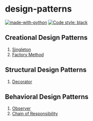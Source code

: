 # design-patterns

[![made-with-python](https://img.shields.io/badge/Made%20with-Python-1f425f.svg)](https://www.python.org/)
<a href="https://github.com/python/black"><img alt="Code style: black" src="https://img.shields.io/badge/code%20style-black-000000.svg"></a>


## Creational Design Patterns

1. [Singleton](creational/singleton/__init__.py)
2. [Factory Method](creational/factory_method/__init__.py)


## Structural Design Patterns

1. [Decorator](structural/decorator/__init__.py)


## Behavioral Design Patterns

1. [Observer](behavioral/observer/__init__.py)
2. [Chain of Responsibility](behavioral/chain_of_responsibility/__init__.py)
